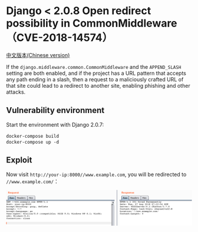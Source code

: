 # Django < 2.0.8 Open redirect possibility in CommonMiddleware（CVE-2018-14574）

[中文版本(Chinese version)](README.zh-cn.md)

If the `django.middleware.common.CommonMiddleware` and the `APPEND_SLASH` setting are both enabled, and if the project has a URL pattern that accepts any path ending in a slash, then a request to a maliciously crafted URL of that site could lead to a redirect to another site, enabling phishing and other attacks.

## Vulnerability environment

Start the environment with Django 2.0.7:

```
docker-compose build
docker-compose up -d
```

## Exploit

Now visit `http://your-ip:8000//www.example.com`, you will be redirected to `//www.example.com/`：

![](1.png)
